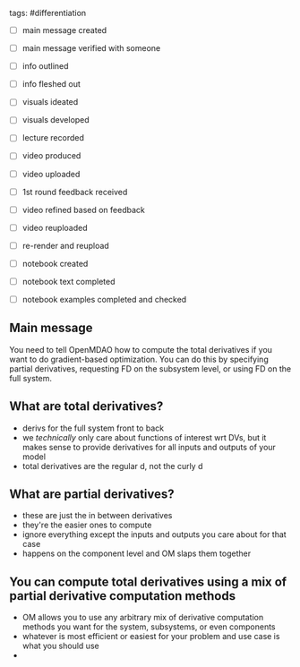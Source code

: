 tags: #differentiation

- [ ] main message created
- [ ] main message verified with someone
- [ ] info outlined
- [ ] info fleshed out
- [ ] visuals ideated
- [ ] visuals developed
- [ ] lecture recorded
- [ ] video produced
- [ ] video uploaded
- [ ] 1st round feedback received
- [ ] video refined based on feedback
- [ ] video reuploaded
- [ ] re-render and reupload

- [ ] notebook created
- [ ] notebook text completed
- [ ] notebook examples completed and checked

## Main message
You need to tell OpenMDAO how to compute the total derivatives if you want to do gradient-based optimization. You can do this by specifying partial derivatives, requesting FD on the subsystem level, or using FD on the full system.

## What are total derivatives?
- derivs for the full system front to back
- we *technically* only care about functions of interest wrt DVs, but it makes sense to provide derivatives for all inputs and outputs of your model
- total derivatives are the regular d, not the curly d

## What are partial derivatives?
- these are just the in between derivatives
- they're the easier ones to compute
- ignore everything except the inputs and outputs you care about for that case
- happens on the component level and OM slaps them together

## You can compute total derivatives using a mix of partial derivative computation methods
- OM allows you to use any arbitrary mix of derivative computation methods you want for the system, subsystems, or even components
- whatever is most efficient or easiest for your problem and use case is what you should use
- 